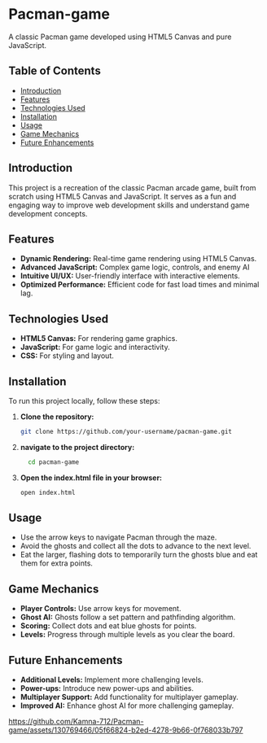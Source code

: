 # Pacman-game

A classic Pacman game developed using HTML5 Canvas and pure JavaScript.

## Table of Contents
- [Introduction](#introduction)
- [Features](#features)
- [Technologies Used](#technologies-used)
- [Installation](#installation)
- [Usage](#usage)
- [Game Mechanics](#game-mechanics)
- [Future Enhancements](#future-enhancements)

## Introduction
This project is a recreation of the classic Pacman arcade game, built from scratch using HTML5 Canvas and JavaScript. It serves as a fun and engaging way to improve web development skills and understand game development concepts.

## Features
- **Dynamic Rendering:** Real-time game rendering using HTML5 Canvas.
- **Advanced JavaScript:** Complex game logic, controls, and enemy AI
- **Intuitive UI/UX:** User-friendly interface with interactive elements.
- **Optimized Performance:** Efficient code for fast load times and minimal lag.

## Technologies Used
- **HTML5 Canvas:** For rendering game graphics.
- **JavaScript:** For game logic and interactivity.
- **CSS:** For styling and layout.

## Installation
To run this project locally, follow these steps:

1. **Clone the repository:**
   ```bash
   git clone https://github.com/your-username/pacman-game.git

2.  **navigate to the project directory:**
    ```bash
      cd pacman-game
3. **Open the index.html file in your browser:**
   ```bash
   open index.html
   
## Usage
- Use the arrow keys to navigate Pacman through the maze.
- Avoid the ghosts and collect all the dots to advance to the next level.
- Eat the larger, flashing dots to temporarily turn the ghosts blue and eat them for extra points.

## Game Mechanics
- **Player Controls:** Use arrow keys for movement.
- **Ghost AI:** Ghosts follow a set pattern and pathfinding algorithm.
- **Scoring:** Collect dots and eat blue ghosts for points.
- **Levels:** Progress through multiple levels as you clear the board.

## Future Enhancements 
- **Additional Levels:** Implement more challenging levels.
- **Power-ups:** Introduce new power-ups and abilities.
- **Multiplayer Support:** Add functionality for multiplayer gameplay.
- **Improved AI:** Enhance ghost AI for more challenging gameplay.


https://github.com/Kamna-712/Pacman-game/assets/130769466/05f66824-b2ed-4278-9b66-0f768033b797

